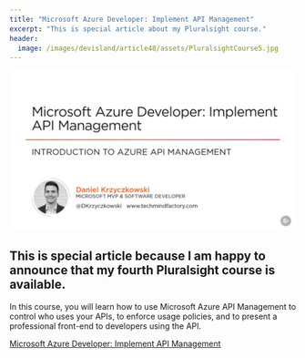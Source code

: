 ```yaml
---
title: "Microsoft Azure Developer: Implement API Management"
excerpt: "This is special article about my Pluralsight course."
header:
  image: /images/devisland/article48/assets/PluralsightCourse5.jpg
---
```


<p align="center">
<img src="/images/devisland/article48/assets/PluralsightCourse5.jpg?raw=true" alt="Microsoft Azure Developer: Implement API Management"/>
</p>

## This is special article because I am happy to announce that my fourth Pluralsight course is available.

In this course, you will learn how to use Microsoft Azure API Management to control who uses your APIs, to enforce usage policies, and to present a professional front-end to developers using the API.

[Microsoft Azure Developer: Implement API Management](https://app.pluralsight.com/library/courses/microsoft-azure-developer-implement-api-management/table-of-contents)

